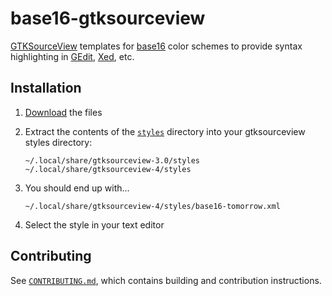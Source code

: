 # base16-gtksourceview

[GTKSourceView](https://wiki.gnome.org/Projects/GtkSourceView) templates for [base16] color schemes to provide syntax highlighting in [GEdit](https://help.ubuntu.com/community/gedit), [Xed](https://github.com/linuxmint/xed), etc.

## Installation

1. [Download](https://github.com/RobLoach/base16-gtksourceview/archive/refs/heads/master.zip) the files

2. Extract the contents of the [`styles`](styles) directory into your gtksourceview styles directory:
    ```
    ~/.local/share/gtksourceview-3.0/styles
    ~/.local/share/gtksourceview-4/styles
    ```

3. You should end up with...
    ```
    ~/.local/share/gtksourceview-4/styles/base16-tomorrow.xml
    ```

4. Select the style in your text editor

## Contributing

See [`CONTRIBUTING.md`], which contains building and contribution
instructions.

[base16]: https://github.com/tinted-theming/home
[`CONTRIBUTING.md`]: CONTRIBUTING.md
